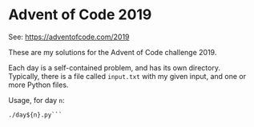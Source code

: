# Advent of Code 2019
See: https://adventofcode.com/2019

These are my solutions for the Advent of Code challenge 2019.

Each day is a self-contained problem, and has its own directory.  
Typically, there is a file called `input.txt` with my given input, and one or more Python files.

Usage, for day `n`:
```cd "Day ${n}
./day${n}.py```

